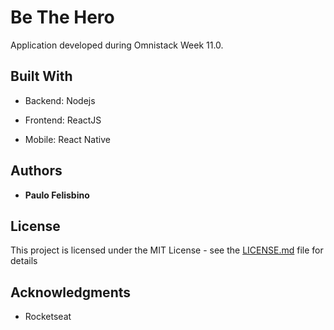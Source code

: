 # Be The Hero

Application developed during Omnistack Week 11.0.

## Built With

* Backend: Nodejs

* Frontend: ReactJS

* Mobile: React Native

## Authors

* **Paulo Felisbino**

## License

This project is licensed under the MIT License - see the [LICENSE.md](LICENSE.md) file for details

## Acknowledgments

* Rocketseat
